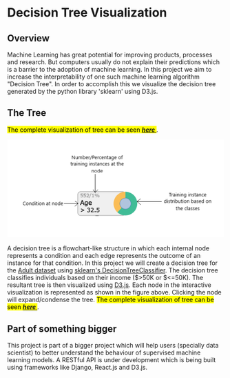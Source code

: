 # Decision Tree Visualization

## Overview

Machine Learning has great potential for improving products, processes and research. But computers usually do not 
explain their predictions which is a barrier to the adoption of machine learning. In this project we aim to increase
the interpretability of one such machine learning algorithm "Decision Tree". In order to accomplish this we visualize
the decision tree generated by the python library 'sklearn' using D3.js.

## The Tree

<mark>The complete visualization of tree can be seen 
<i><b><a href="https://bl.ocks.org/thundercat95/raw/5ac59643aabf1ecc74a8a2364c727492/"> here </a></b></i></mark>.

<p align="center">
  <img src="img/node_example.png"/>
</p>

A decision tree is a flowchart-like structure in which each internal node represents a condition and each edge 
represents the outcome of an instance for that condition. In this project we will create a decision tree for the 
<a href = "https://archive.ics.uci.edu/ml/datasets/Adult"> Adult dataset</a> using 
<a href="https://scikit-learn.org/stable/modules/generated/sklearn.tree.DecisionTreeClassifier.html">
sklearn's DecisionTreeClassifier</a>. The decision tree classifies individuals based on their income ($>50K or $<=50K). 
The resultant tree is then visualized using <a href = "https://d3js.org/">D3.js</a>. Each node in the interactive 
visualization is represented as shown in the figure above. Clicking the node will expand/condense the tree. 
<mark>The complete visualization of tree can be seen 
<i><b><a href="https://bl.ocks.org/thundercat95/raw/5ac59643aabf1ecc74a8a2364c727492/"> here </a></b></i></mark>.

## Part of something bigger

This project is part of a bigger project which will help users (specially data scientist) to better understand the 
behaviour of supervised machine learning models. A RESTful API is under development which is being built using 
frameworks like Django, React.js and D3.js.




